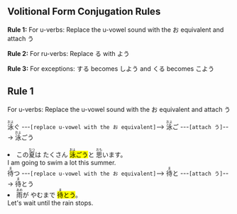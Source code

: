 
## Volitional Form Conjugation Rules 
<div class="card_left"><b>Rule 1:</b> For u-verbs: Replace the u-vowel sound with the お equivalent and attach う

<b>Rule 2:</b> For ru-verbs: Replace る with よう

<b>Rule 3:</b> For exceptions: する becomes しよう and くる becomes こよう</div>
## Rule 1 

For u-verbs: Replace the u-vowel sound with the お equivalent and attach う

<ruby>泳<rp>（</rp><rt>およ</rt><rp>）</rp></ruby>ぐ ---`[replace u-vowel with the お equivalent]`--> <ruby>泳<rp>（</rp><rt>およ</rt><rp>）</rp></ruby>ご ---`[attach う]`---> <ruby>泳<rp>（</rp><rt>およ</rt><rp>）</rp></ruby>ごう<div class="grid-container"><div class="grid-item"> <li> この<ruby>夏<rp>（</rp><rt>なつ</rt><rp>）</rp></ruby>は たくさん <mark class="light_green"><ruby>泳<rp>（</rp><rt>およ</rt><rp>）</rp></ruby>ごう</mark>と <ruby>思<rp>（</rp><rt>おも</rt><rp>）</rp></ruby>います。 </li> </div><div class="grid-item"> I am going to swim a lot this summer. </div></div>
<ruby>待<rp>（</rp><rt>ま</rt><rp>）</rp></ruby>つ ---`[replace u-vowel with the お equivalent]`--> <ruby>待<rp>（</rp><rt>ま</rt><rp>）</rp></ruby>と ---`[attach う]`---> <ruby>待<rp>（</rp><rt>ま</rt><rp>）</rp></ruby>とう<div class="grid-container"><div class="grid-item"> <li> <ruby>雨<rp>（</rp><rt>あめ</rt><rp>）</rp></ruby>が やむまで <mark class="light_green"><ruby>待<rp>（</rp><rt>ま</rt><rp>）</rp></ruby>とう</mark>。 </li> </div><div class="grid-item"> Let's wait until the rain stops. </div></div>
